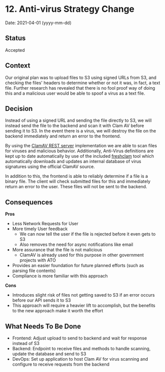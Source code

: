 # 12. Anti-virus Strategy Change

Date: 2021-04-01 (yyyy-mm-dd)

## Status

Accepted

## Context

Our original plan was to upload files to S3 using signed URLs from S3, and checking the files' headers to determine whether or not it was, in fact, a text file. Further research has revealed that there is no fool proof way of doing this and a malicious user would be able to spoof a virus as a text file.

## Decision

Instead of using a signed URL and sending the file directly to S3, we will instead send the file to the backend and scan it with Clam AV before sending it to S3. In the event there is a virus, we will destroy the file on the backend immediately and return an error to the frontend. 

By using the [ClamAV REST server](https://github.com/ajilaag/clamav-rest) implementation we are able to scan files for viruses and malicious behavior. Additionally, Anti-Virus definitions are kept up to date automatically by use of the included [freshclam](https://www.clamav.net/documents/signature-testing-and-management#freshclam) tool which automatically downloads and updates an internal database of virus signatures using the official ClamAV source.

In addition to this, the frontend is able to reliably determine if a file is a binary file. The client will check submitted files for this and immediately return an error to the user. These files will not be sent to the backend.

## Consequences

**Pros**

- Less Network Requests for User
- More timely User feedback
  - We can now tell the user if the file is rejected before it even gets to S3
  - Also removes the need for async notifications like email
- More assurance that the file is not malicious
  - ClamAV is already used for this purpose in other government projects with ATO 
- Provides an easier foundation for future planned efforts (such as parsing file contents)
- Compliance is more familiar with this approach

**Cons**

- Introduces slight risk of files not getting saved to S3 if an error occurs before our API sends it to S3
- This approach will require a heavier lift to accomplish, but the benefits to the new approach make it worth the effort

## What Needs To Be Done

- Frontend: Adjust upload to send to backend and wait for response instead of S3
- Backend: Endpoint to receive files and methods to handle scanning, update the database and send to S3
- DevOps: Set up application to host Clam AV for virus scanning and configure to receive requests from the backend
